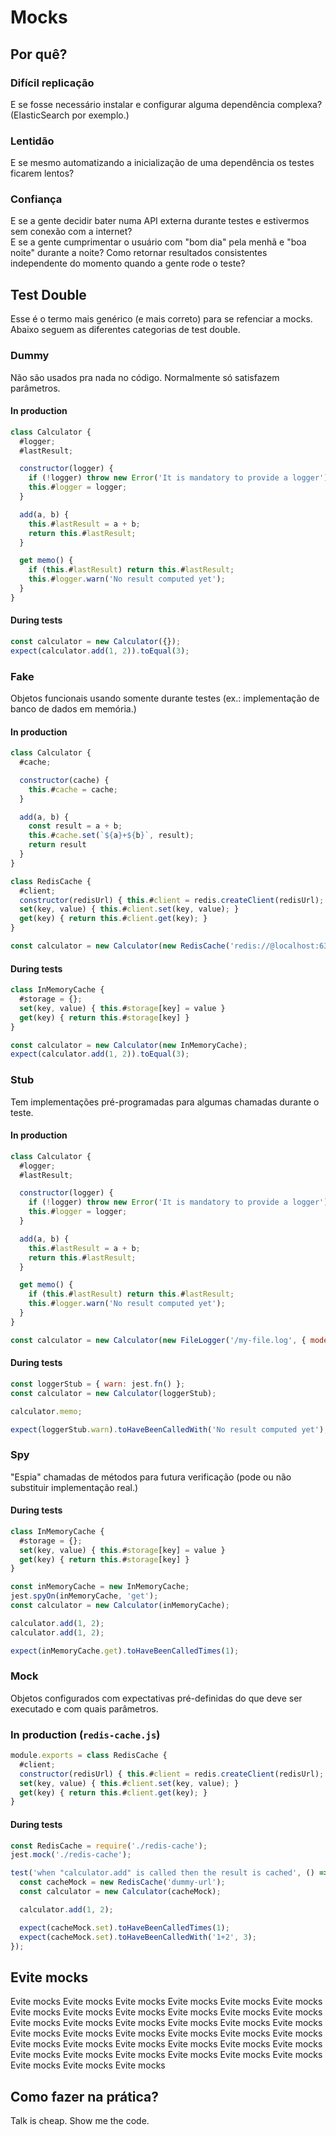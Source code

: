 # Mocks

## Por quê?

### Difícil replicação
E se fosse necessário instalar e configurar alguma dependência complexa? (ElasticSearch por exemplo.)

### Lentidão
E se mesmo automatizando a inicialização de uma dependência os testes ficarem lentos?

### Confiança
E se a gente decidir bater numa API externa durante testes e estivermos sem conexão com a internet?  
E se a gente cumprimentar o usuário com "bom dia" pela menhã e "boa noite" durante a noite? Como retornar resultados consistentes independente do momento quando a gente rode o teste?

## Test Double

Esse é o termo mais genérico (e mais correto) para se refenciar a mocks. Abaixo seguem as diferentes categorias de test double.

### Dummy

Não são usados pra nada no código. Normalmente só satisfazem parâmetros.

#### In production
```js
class Calculator {
  #logger;
  #lastResult;

  constructor(logger) {
    if (!logger) throw new Error('It is mandatory to provide a logger');
    this.#logger = logger;
  }

  add(a, b) {
    this.#lastResult = a + b;
    return this.#lastResult;
  }

  get memo() {
    if (this.#lastResult) return this.#lastResult;
    this.#logger.warn('No result computed yet');
  }
}
```

#### During tests
```js
const calculator = new Calculator({});
expect(calculator.add(1, 2)).toEqual(3);
```

### Fake

Objetos funcionais usando somente durante testes (ex.: implementação de banco de dados em memória.)

#### In production
```js
class Calculator {
  #cache;

  constructor(cache) {
    this.#cache = cache;
  }

  add(a, b) {
    const result = a + b;
    this.#cache.set(`${a}+${b}`, result);
    return result
  }
}

class RedisCache {
  #client;
  constructor(redisUrl) { this.#client = redis.createClient(redisUrl); }
  set(key, value) { this.#client.set(key, value); }
  get(key) { return this.#client.get(key); }
}

const calculator = new Calculator(new RedisCache('redis://@localhost:6379'));
```

#### During tests
```js
class InMemoryCache {
  #storage = {};
  set(key, value) { this.#storage[key] = value }
  get(key) { return this.#storage[key] }
}

const calculator = new Calculator(new InMemoryCache);
expect(calculator.add(1, 2)).toEqual(3);
```

### Stub

Tem implementações pré-programadas para algumas chamadas durante o teste.

#### In production
```js
class Calculator {
  #logger;
  #lastResult;

  constructor(logger) {
    if (!logger) throw new Error('It is mandatory to provide a logger');
    this.#logger = logger;
  }

  add(a, b) {
    this.#lastResult = a + b;
    return this.#lastResult;
  }

  get memo() {
    if (this.#lastResult) return this.#lastResult;
    this.#logger.warn('No result computed yet');
  }
}

const calculator = new Calculator(new FileLogger('/my-file.log', { mode: 'append' });
```

#### During tests
```js
const loggerStub = { warn: jest.fn() };
const calculator = new Calculator(loggerStub);

calculator.memo;

expect(loggerStub.warn).toHaveBeenCalledWith('No result computed yet');
```

### Spy

"Espia" chamadas de métodos para futura verificação (pode ou não substituir implementação real.)

#### During tests
```js
class InMemoryCache {
  #storage = {};
  set(key, value) { this.#storage[key] = value }
  get(key) { return this.#storage[key] }
}

const inMemoryCache = new InMemoryCache;
jest.spyOn(inMemoryCache, 'get');
const calculator = new Calculator(inMemoryCache);

calculator.add(1, 2);
calculator.add(1, 2);

expect(inMemoryCache.get).toHaveBeenCalledTimes(1);
```

### Mock

Objetos configurados com expectativas pré-definidas do que deve ser executado e com quais parâmetros.

### In production (`redis-cache.js`)
```js
module.exports = class RedisCache {
  #client;
  constructor(redisUrl) { this.#client = redis.createClient(redisUrl); }
  set(key, value) { this.#client.set(key, value); }
  get(key) { return this.#client.get(key); }
}
```

#### During tests
```js
const RedisCache = require('./redis-cache');
jest.mock('./redis-cache');

test('when "calculator.add" is called then the result is cached', () => {
  const cacheMock = new RedisCache('dummy-url');
  const calculator = new Calculator(cacheMock);

  calculator.add(1, 2);

  expect(cacheMock.set).toHaveBeenCalledTimes(1);
  expect(cacheMock.set).toHaveBeenCalledWith('1+2', 3);
});
```

## Evite mocks
Evite mocks Evite mocks Evite mocks Evite mocks Evite mocks Evite mocks Evite mocks Evite mocks Evite mocks Evite mocks Evite mocks Evite mocks Evite mocks Evite mocks Evite mocks Evite mocks Evite mocks Evite mocks Evite mocks Evite mocks Evite mocks Evite mocks Evite mocks Evite mocks Evite mocks Evite mocks Evite mocks Evite mocks Evite mocks Evite mocks Evite mocks Evite mocks Evite mocks Evite mocks Evite mocks Evite mocks Evite mocks Evite mocks Evite mocks

## Como fazer na prática?

Talk is cheap. Show me the code.